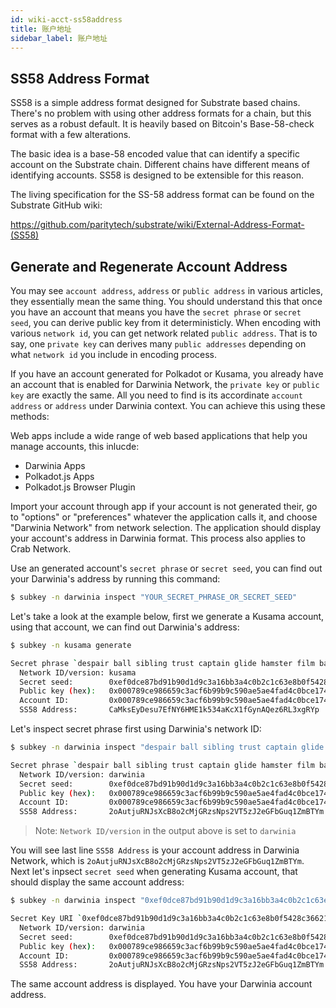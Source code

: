 ```yaml
---
id: wiki-acct-ss58address
title: 账户地址
sidebar_label: 账户地址
---
```


## SS58 Address Format
SS58 is a simple address format designed for Substrate based chains. There's no problem with using other address formats for a chain, but this serves as a robust default. It is heavily based on Bitcoin's Base-58-check format with a few alterations.

The basic idea is a base-58 encoded value that can identify a specific account on the Substrate chain. Different chains have different means of identifying accounts. SS58 is designed to be extensible for this reason.

The living specification for the SS-58 address format can be found on the Substrate GitHub wiki:

https://github.com/paritytech/substrate/wiki/External-Address-Format-(SS58)

## Generate and Regenerate Account Address

You may see `account address`, `address` or `public address` in various articles, they essentially mean the same thing. You should understand this that once you have an account that means you have the `secret phrase` or `secret seed`, you can derive public key from it deterministicly.  When encoding with various `network id`, you can get network related `public address`.  That is to say, one `private key` can derives many `public addresses` depending on what `network id` you include in encoding process.

If you have an account generated for Polkadot or Kusama, you already have an account that is enabled for Darwinia Network, the `private key` or `public key` are exactly the same.  All you need to find is its accordinate `account address` or `address` under Darwinia context.  You can achieve this using these methods:


<!--DOCUSAURUS_CODE_TABS-->
<!--Web Apps-->
Web apps include a wide range of web based applications that help you manage accounts, this inlucde:

- Darwinia Apps
- Polkadot.js Apps
- Polkadot.js Browser Plugin

Import your account through app if your account is not generated their, go to "options" or "preferences" whatever the application calls it, and choose "Darwinia Network" from network selection.  The application should display your account's address in Darwinia format.  This process also applies to Crab Network.

<!--Subkey CLI-->

Use an generated account's `secret phrase` or `secret seed`, you can find out your Darwinia's address by running this command:

```bash
$ subkey -n darwinia inspect "YOUR_SECRET_PHRASE_OR_SECRET_SEED"
```

Let's take a look at the example below, first we generate a Kusama account, using that account, we can find out Darwinia's address:

```bash
$ subkey -n kusama generate

Secret phrase `despair ball sibling trust captain glide hamster film banana food tree security` is account:
  Network ID/version: kusama
  Secret seed:        0xef0dce87bd91b90d1d9c3a16bb3a4c0b2c1c63e8b0f5428c366211a5fa3471c0
  Public key (hex):   0x000789ce986659c3acf6b99b9c590ae5ae4fad4c0bce174ab245341c482f7e73
  Account ID:         0x000789ce986659c3acf6b99b9c590ae5ae4fad4c0bce174ab245341c482f7e73
  SS58 Address:       CaMksEyDesu7EfNY6HME1k534aKcX1fGynAQez6RL3xgRYp
```

Let's inspect secret phrase first using Darwinia's network ID:

```bash
$ subkey -n darwinia inspect "despair ball sibling trust captain glide hamster film banana food tree security"

Secret phrase `despair ball sibling trust captain glide hamster film banana food tree security` is account:
  Network ID/version: darwinia
  Secret seed:        0xef0dce87bd91b90d1d9c3a16bb3a4c0b2c1c63e8b0f5428c366211a5fa3471c0
  Public key (hex):   0x000789ce986659c3acf6b99b9c590ae5ae4fad4c0bce174ab245341c482f7e73
  Account ID:         0x000789ce986659c3acf6b99b9c590ae5ae4fad4c0bce174ab245341c482f7e73
  SS58 Address:       2oAutjuRNJsXcB8o2cMjGRzsNps2VT5zJ2eGFbGuq1ZmBTYm
```

> Note: `Network ID/version` in the output above is set to `darwinia`

You will see last line `SS58 Address` is your account address in Darwinia Network, which is `2oAutjuRNJsXcB8o2cMjGRzsNps2VT5zJ2eGFbGuq1ZmBTYm`.  Next let's inpsect `secret seed` when generating Kusama account, that should display the same account address:

```bash
$ subkey -n darwinia inspect "0xef0dce87bd91b90d1d9c3a16bb3a4c0b2c1c63e8b0f5428c366211a5fa3471c0"

Secret Key URI `0xef0dce87bd91b90d1d9c3a16bb3a4c0b2c1c63e8b0f5428c366211a5fa3471c0` is account:
  Network ID/version: darwinia
  Secret seed:        0xef0dce87bd91b90d1d9c3a16bb3a4c0b2c1c63e8b0f5428c366211a5fa3471c0
  Public key (hex):   0x000789ce986659c3acf6b99b9c590ae5ae4fad4c0bce174ab245341c482f7e73
  Account ID:         0x000789ce986659c3acf6b99b9c590ae5ae4fad4c0bce174ab245341c482f7e73
  SS58 Address:       2oAutjuRNJsXcB8o2cMjGRzsNps2VT5zJ2eGFbGuq1ZmBTYm
```

The same account address is displayed.  You have your Darwinia account address.

<!--END_DOCUSAURUS_CODE_TABS-->